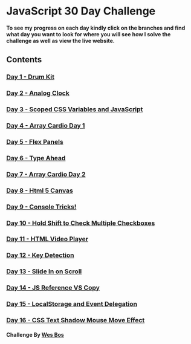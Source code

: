 # JavaScript 30 Day Challenge

**To see my progress on each day kindly click on the branches and find what day
you want to look for where you will see how I solve the challenge as well as
view the live website.**

## Contents

### [Day 1 - Drum Kit](https://github.com/Karllouise-code/javascript-30/tree/day1)

### [Day 2 - Analog Clock](https://github.com/Karllouise-code/javascript-30/tree/day2)

### [Day 3 - Scoped CSS Variables and JavaScript](https://github.com/Karllouise-code/javascript-30/tree/day3)

### [Day 4 - Array Cardio Day 1](https://github.com/Karllouise-code/javascript-30/tree/day4)

### [Day 5 - Flex Panels](https://github.com/Karllouise-code/javascript-30/tree/day5)

### [Day 6 - Type Ahead](https://github.com/Karllouise-code/javascript-30/tree/day6)

### [Day 7 - Array Cardio Day 2](https://github.com/Karllouise-code/javascript-30/tree/day7)

### [Day 8 - Html 5 Canvas](https://github.com/Karllouise-code/javascript-30/tree/day8)

### [Day 9 - Console Tricks!](https://github.com/Karllouise-code/javascript-30/tree/day9)

### [Day 10 - Hold Shift to Check Multiple Checkboxes](https://github.com/Karllouise-code/javascript-30/tree/day10)

### [Day 11 - HTML Video Player](https://github.com/Karllouise-code/javascript-30/tree/day11)

### [Day 12 - Key Detection](https://github.com/Karllouise-code/javascript-30/tree/day12)

### [Day 13 - Slide In on Scroll](https://github.com/Karllouise-code/javascript-30/tree/day13)

### [Day 14 - JS Reference VS Copy](https://github.com/Karllouise-code/javascript-30/tree/day14)

### [Day 15 - LocalStorage and Event Delegation](https://github.com/Karllouise-code/javascript-30/tree/day15)

### [Day 16 - CSS Text Shadow Mouse Move Effect](https://github.com/Karllouise-code/javascript-30/tree/day16)

#### Challenge By [Wes Bos](https://javascript30.com/)
